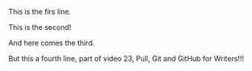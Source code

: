 This is the firs line.

This is the second!

And here comes the third.

But this a fourth line, part of video 23, Pull, Git and GitHub for Writers!!!
